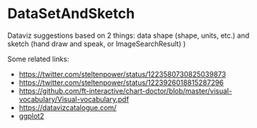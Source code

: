 # DataSetAndSketch
Dataviz suggestions based on 2 things: data shape (shape, units, etc.) and sketch (hand draw and speak, or ImageSearchResult) )

Some related links:
- https://twitter.com/steltenpower/status/1223580730825039873
- https://twitter.com/steltenpower/status/1223926018815287296
- https://github.com/ft-interactive/chart-doctor/blob/master/visual-vocabulary/Visual-vocabulary.pdf
- https://datavizcatalogue.com/
- [ggplot2](https://ggplot2.tidyverse.org/)
